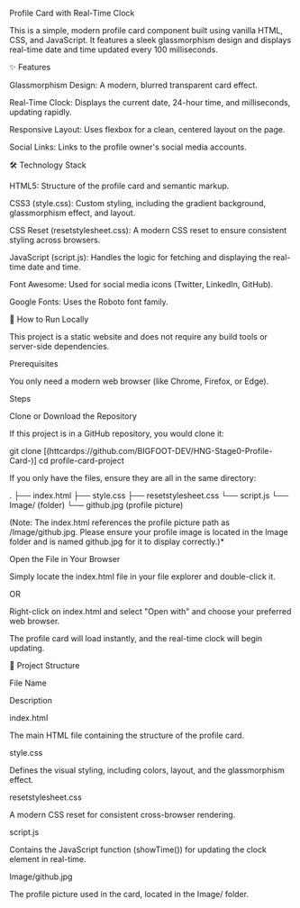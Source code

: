 Profile Card with Real-Time Clock

This is a simple, modern profile card component built using vanilla HTML, CSS, and JavaScript. It features a sleek glassmorphism design and displays real-time date and time updated every 100 milliseconds.

✨ Features

Glassmorphism Design: A modern, blurred transparent card effect.

Real-Time Clock: Displays the current date, 24-hour time, and milliseconds, updating rapidly.

Responsive Layout: Uses flexbox for a clean, centered layout on the page.

Social Links: Links to the profile owner's social media accounts.

🛠 Technology Stack

HTML5: Structure of the profile card and semantic markup.

CSS3 (style.css): Custom styling, including the gradient background, glassmorphism effect, and layout.

CSS Reset (resetstylesheet.css): A modern CSS reset to ensure consistent styling across browsers.

JavaScript (script.js): Handles the logic for fetching and displaying the real-time date and time.

Font Awesome: Used for social media icons (Twitter, LinkedIn, GitHub).

Google Fonts: Uses the Roboto font family.

🚀 How to Run Locally

This project is a static website and does not require any build tools or server-side dependencies.

Prerequisites

You only need a modern web browser (like Chrome, Firefox, or Edge).

Steps

Clone or Download the Repository

If this project is in a GitHub repository, you would clone it:

git clone [(httcardps://github.com/BIGFOOT-DEV/HNG-Stage0-Profile-Card-)]
cd profile-card-project

If you only have the files, ensure they are all in the same directory:

.
├── index.html
├── style.css
├── resetstylesheet.css
└── script.js
└── Image/ (folder)
└── github.jpg (profile picture)

(Note: The index.html references the profile picture path as /Image/github.jpg. Please ensure your profile image is located in the Image folder and is named github.jpg for it to display correctly.)\*

Open the File in Your Browser

Simply locate the index.html file in your file explorer and double-click it.

OR

Right-click on index.html and select "Open with" and choose your preferred web browser.

The profile card will load instantly, and the real-time clock will begin updating.

📂 Project Structure

File Name

Description

index.html

The main HTML file containing the structure of the profile card.

style.css

Defines the visual styling, including colors, layout, and the glassmorphism effect.

resetstylesheet.css

A modern CSS reset for consistent cross-browser rendering.

script.js

Contains the JavaScript function (showTime()) for updating the clock element in real-time.

Image/github.jpg

The profile picture used in the card, located in the Image/ folder.
